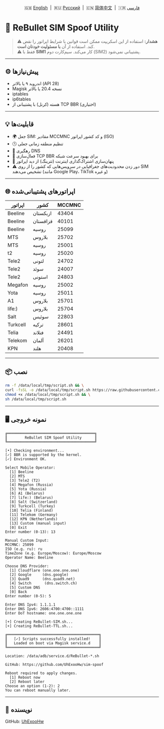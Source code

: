 <p align="center">
  🇬🇧 <a href="README.md">English</a> &nbsp;|&nbsp;
  🇷🇺 <a href="README_RU.md">Русский</a> &nbsp;|&nbsp;
  🇨🇳 <a href="README_CN.md">简体中文</a> &nbsp;|&nbsp;
  🇮🇷 <a href="README_IR.md">فارسی</a>
</p>

# 🚀 ReBullet SIM Spoof Utility

> ⚠️ **هشدار:** استفاده از این اسکریپت ممکن است قوانین یا شرایط اپراتور را نقض کند. استفاده از آن **با مسئولیت خودتان است**.  
> ⚠️ فقط با **SIM1** کار می‌کند. سیم‌کارت دوم (SIM2) پشتیبانی نمی‌شود.

---

## ⚙️ پیش‌نیازها

- اندروید ۹ یا بالاتر (API 28)
- Magisk نسخه 20.4 یا بالاتر
- iptables
- ip6tables
- هسته (کرنل) با پشتیبانی از TCP BBR (اختیاری)

---

## 💡 قابلیت‌ها

- 🌍 جعل SIM: مقادیر MCCMNC و کد کشور اپراتور (ISO)
- 🕓 تنظیم منطقه زمانی جعلی
- 🔐 رهگیری DNS 
- 🚀 فعال‌سازی TCP BBR برای بهبود سرعت شبکه
- 📶 پنهان‌سازی اشتراک‌گذاری اینترنت (تترینگ) از دید اپراتور
- ⚠️ دور زدن محدودیت‌های جغرافیایی در سرویس‌هایی که کشور را از روی SIM تشخیص می‌دهند (مانند Google Play، TikTok و غیره)

---

## 🌐 اپراتورهای پشتیبانی‌شده

| اپراتور       | کشور            | MCCMNC |
|----------------|------------------|--------|
| Beeline        | ازبکستان         | 43404  |
| Beeline        | قزاقستان         | 40101  |
| Beeline        | روسیه            | 25099  |
| MTS            | بلاروس           | 25702  |
| MTS            | روسیه            | 25001  |
| t2             | روسیه            | 25020  |
| Tele2          | لتونی            | 24702  |
| Tele2          | سوئد             | 24007  |
| Tele2          | استونی           | 24803  |
| Megafon        | روسیه            | 25002  |
| Yota           | روسیه            | 25011  |
| A1             | بلاروس           | 25701  |
| life:)         | بلاروس           | 25704  |
| Salt           | سوئیس            | 22803  |
| Turkcell       | ترکیه            | 28601  |
| Telia          | فنلاند           | 24491  |
| Telekom        | آلمان            | 26201  |
| KPN            | هلند             | 20408  |

---

## 📦 نصب

```bash
rm -f /data/local/tmp/script.sh && \
curl -fsSL -o /data/local/tmp/script.sh https://raw.githubusercontent.com/UhExooHw/sim-spoof/refs/heads/main/data/local/tmp/script.sh && \
chmod +x /data/local/tmp/script.sh && \
sh /data/local/tmp/script.sh
```

---

## 🖥 نمونه خروجی

```
╔════════════════════════════════════════╗
║        ReBullet SIM Spoof Utility      ║
╚════════════════════════════════════════╝

[•] Checking environment...
[✓] BBR is supported by the kernel.
[✓] Environment OK.

Select Mobile Operator:
  [1] Beeline
  [2] MTS
  [3] Tele2 (T2)
  [4] Megafon (Russia)
  [5] Yota (Russia)
  [6] A1 (Belarus)
  [7] life:) (Belarus)
  [8] Salt (Switzerland)
  [9] Turkcell (Turkey)
  [10] Telia (Finland)
  [11] Telekom (Germany)
  [12] KPN (Netherlands)
  [13] Custom (manual input)
  [0] Exit
Enter number (0-13): 13

Manual Custom Input:
MCCMNC: 25099
ISO (e.g. ru): ru
TimeZone (e.g. Europe/Moscow): Europe/Moscow
Operator Name: Beeline

Choose DNS Provider:
  [1] Cloudflare (one.one.one.one)
  [2] Google     (dns.google)
  [3] Quad9      (dns.quad9.net)
  [4] Switch      (dns.switch.ch)
  [5] Custom DNS
  [0] Back
Enter number (0-5): 5

Enter DNS Ipv4: 1.1.1.1
Enter DNS Ipv6: 2606:4700:4700::1111
Enter DoT hostname: one.one.one.one

[+] Creating ReBullet-SIM.sh...
[+] Creating ReBullet-TTL.sh...

╔══════════════════════════════════════════╗
║   [✓] Scripts successfully installed!    ║
║   Loaded on boot via Magisk service.d    ║
╚══════════════════════════════════════════╝

Location: /data/adb/service.d/ReBullet-*.sh

GitHub: https://github.com/UhExooHw/sim-spoof

Reboot required to apply changes.
  [1] Reboot now
  [2] Reboot later
Choose an option (1-2): 2
You can reboot manually later.
```

---

## 👤 نویسنده

GitHub: [UhExooHw](https://github.com/UhExooHw)
